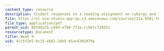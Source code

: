 ```yaml
---
content_type: resource
description: Student responses to a reading assignment on cyborgs and technobodies.
file: https://ol-ocw-studio-app-qa.s3.amazonaws.com/courses/21a-850j-the-anthropology-of-cybercultures-spring-2009/4cc5f2e50c15eb822de5b5ac6301079a_MIT21A_850Js09_week9.pdf
file_type: application/pdf
parent_uid: 8650da7b-c49d-e700-7f3a-ccb6fc73925c
resourcetype: Document
title: Week 9
uid: 4cc5f2e5-0c15-eb82-2de5-b5ac6301079a
---
```

